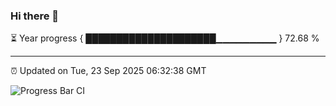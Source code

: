 ### Hi there 👋

⏳ Year progress { █████████████████████▁▁▁▁▁▁▁▁▁ } 72.68 %

---

⏰ Updated on Tue, 23 Sep 2025 06:32:38 GMT

![Progress Bar CI](https://github.com/liununu/liununu/workflows/Progress%20Bar%20CI/badge.svg)
